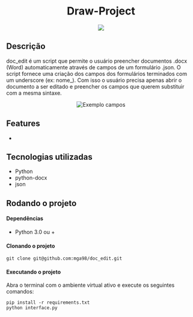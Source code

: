 <h1 align="center"> Draw-Project </h1>

<p align="center">
<img src="http://img.shields.io/static/v1?label=STATUS&message=EM%20DESENVOLVIMENTO&color=GREEN&style=for-the-badge"/>
</p>

<h2> Descrição </h2>

<p>
    doc_edit é um script que permite o usuário preencher documentos .docx (Word)
    automaticamente através de campos de um formulário .json. O script fornece
    uma criação dos campos dos formulários terminados com um underscore (ex: nome_).
    Com isso o usuário precisa apenas abrir o documento a ser editado e preencher os
    campos que querem substituir com a mesma sintaxe.

<div align='center'>

![Exemplo campos](https://user-images.githubusercontent.com/95861523/219868755-fed5fa5d-75a3-4e1e-92fc-2ec8f67237e7.png)

</div>

</p>

<h2> Features </h2>

<ul>
    <li></li>
</ul>

<h2> Tecnologias utilizadas </h2>

<ul>
<li>Python</li>
<li>python-docx</li>
<li>json</li>
</ul>

<h2> Rodando o projeto </h2>
<h4> Dependências </h4>
<ul>
<li>Python 3.0 ou +</li>
</ul>
<h4> Clonando o projeto </h4>

```
git clone git@github.com:mga98/doc_edit.git
```

<h4> Executando o projeto </h4>
<p> Abra o terminal com o ambiente virtual ativo e execute os seguintes comandos: </p>

```
pip install -r requirements.txt
python interface.py
```

